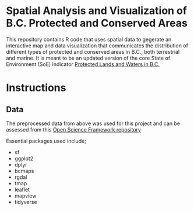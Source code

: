 # Spatial Analysis and Visualization of B.C. Protected and Conserved Areas

This repository contains R code that uses spatial data to gegerate an interactive map and data visualization that communicates the distribution of different types of protected and conserved areas in B.C., both terrestrial and marine. It is meant to be an updated version of the core State of Environment (SoE) indicator [Protected Lands and Waters in B.C.](http://www.env.gov.bc.ca/soe/indicators/land/protected-lands-and-waters.html)

# Instructions
## Data
The preprocessed data from above was used for this project and can be assessed from this [Open Science Framework repository](https://osf.io/49swq/)

Essential packages used include;

* sf
* ggplot2
* dplyr
* bcmaps
* rgdal
* tmap
* leaflet
* mapview
* tidyverse
